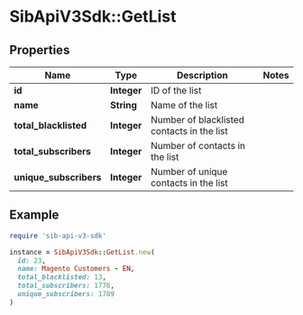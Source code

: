 # SibApiV3Sdk::GetList

## Properties

| Name | Type | Description | Notes |
| ---- | ---- | ----------- | ----- |
| **id** | **Integer** | ID of the list |  |
| **name** | **String** | Name of the list |  |
| **total_blacklisted** | **Integer** | Number of blacklisted contacts in the list |  |
| **total_subscribers** | **Integer** | Number of contacts in the list |  |
| **unique_subscribers** | **Integer** | Number of unique contacts in the list |  |

## Example

```ruby
require 'sib-api-v3-sdk'

instance = SibApiV3Sdk::GetList.new(
  id: 23,
  name: Magento Customers - EN,
  total_blacklisted: 13,
  total_subscribers: 1776,
  unique_subscribers: 1789
)
```


